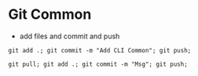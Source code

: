 # Git Common

- add files and commit and push
```shell
git add .; git commit -m "Add CLI Common"; git push;
```

```shell
git pull; git add .; git commit -m "Msg"; git push;
```
